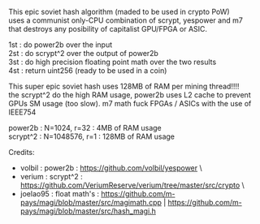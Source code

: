 This epic soviet hash algorithm (maded to be used in crypto PoW) \
uses a communist only-CPU combination of scrypt, yespower and m7  \
that destroys any posibility of capitalist GPU/FPGA or ASIC. 

1st : do power2b over the input \
2st : do scrypt^2 over the output of power2b \
3st : do high precision floating point math over the two results \
4st : return uint256 (ready to be used in a coin)

This super epic soviet hash uses 128MB of RAM per mining thread!!!! \
the scrypt^2 do the high RAM usage, power2b uses L2 cache to prevent \
GPUs SM usage (too slow). m7 math fuck FPGAs / ASICs with the use of \
IEEE754

power2b  : N=1024, r=32   : 4MB of RAM usage \
scrypt^2 : N=1048576, r=1 : 128MB of RAM usage

Credits:
- volbil   : power2b      : https://github.com/volbil/yespower \
- verium   : scrypt^2     : https://github.com/VeriumReserve/verium/tree/master/src/crypto \
- joelao95 : float math's : https://github.com/m-pays/magi/blob/master/src/magimath.cpp | https://github.com/m-pays/magi/blob/master/src/hash_magi.h
